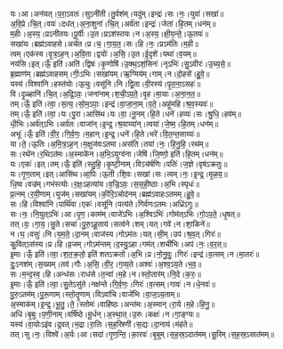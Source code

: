 

  
यः।आ।अन॑यत्।प॒रा॒ऽवतः॑।सुऽनी॑ती।तु॒र्वश॑म्।यदु॑म्।इन्द्रः॑।सः।नः॒।युवा॑।सखा॑॥  
अ॒वि॒प्रे।चि॒त्।वयः॑।दध॑त्।अ॒ना॒शुना॑।चि॒त्।अर्व॑ता।इन्द्रः॑।जेता॑।हि॒तम्।धन॑म्॥  
म॒हीः।अ॒स्य॒।प्रऽनी॑तयः।पू॒र्वीः।उ॒त।प्रऽश॑स्तयः।न।अ॒स्य॒।क्षी॒य॒न्ते॒।ऊ॒तयः॑॥  
सखा॑यः।ब्रह्म॑ऽवाहसे।अर्च॑त।प्र।च॒।गा॒य॒त॒।सः।हि।नः॒।प्रऽम॑तिः।म॒ही॥  
त्वम्।एक॑स्य।वृ॒त्र॒ऽह॒न्।अ॒वि॒ता।द्वयोः॑।अ॒सि॒।उ॒त।ई॒दृशे॑।यथा॑।व॒यम्॥  
नय॑सि।इत्।ऊँ॒ इति॑।अति॑।द्विषः॑।कृ॒णोषि॑।उ॒क्थ॒ऽशं॒सिनः॑।नृऽभिः॑।सु॒ऽवीरः॑।उ॒च्य॒से॒॥  
ब्र॒ह्माण॑म्।ब्रह्म॑ऽवाहसम्।गीः॒ऽभिः।सखा॑यम्।ऋ॒ग्मिय॑म्।गाम्।न।दो॒हसे॑।हु॒वे॒॥  
यस्य॑।विश्वा॑नि।हस्त॑योः।ऊ॒चुः।वसू॑नि।नि।द्वि॒ता।वी॒रस्य॑।पृ॒त॒ना॒ऽसहः॑॥  
वि।दृ॒ळ्हानि॑।चि॒त्।अ॒द्रि॒ऽवः॒।जना॑नाम्।श॒ची॒ऽप॒ते॒।वृ॒ह।मा॒याः।अ॒ना॒न॒त॒॥  
तम्।ऊँ॒ इति॑।त्वा॒।स॒त्य॒।सो॒म॒ऽपाः॒।इन्द्र॑।वा॒जा॒ना॒म्।प॒ते॒।अहू॑महि।श्र॒व॒स्यवः॑॥  
तम्।ऊँ॒ इति॑।त्वा॒।यः।पु॒रा।आसि॑थ।यः।वा॒।नू॒नम्।हि॒ते।धने॑।हव्यः॑।सः।श्रु॒धि॒।हव॑म्॥  
धी॒भिः।अर्व॑त्ऽभिः।अर्व॑तः।वाजा॑न्।इ॒न्द्र॒।श्र॒वाय्या॑न्।त्वया॑।जे॒ष्म॒।हि॒तम्।धन॑म्॥  
अभूः॑।ऊँ॒ इति॑।वी॒र॒।गि॒र्व॒णः॒।म॒हान्।इ॒न्द्र॒।धने॑।हि॒ते।भरे॑।वि॒त॒न्त॒साय्यः॑॥  
या।ते॒।ऊ॒तिः।अ॒मि॒त्र॒ऽह॒न्।म॒क्षुज॑वःऽतमा।अस॑ति।तया॑।नः॒।हि॒नु॒हि॒।रथ॑म्॥  
सः।रथे॑न।र॒थिऽत॑मः।अ॒स्माके॑न।अ॒भि॒ऽयुग्व॑ना।जेषि॑।जि॒ष्णो॒ इति॑।हि॒तम्।धन॑म्॥  
यः।एकः॑।इत्।तम्।ऊँ॒ इति॑।स्तु॒हि॒।कृ॒ष्टी॒नाम्।विऽच॑र्षणिः।पतिः॑।ज॒ज्ञे।वृष॑ऽक्रतुः॥  
यः।गृ॒ण॒ताम्।इत्।आसि॑थ।आ॒पिः।ऊ॒ती।शि॒वः।सखा॑।सः।त्वम्।नः॒।इ॒न्द्र॒।मृ॒ळ॒य॒॥  
धि॒ष्व।वज्र॑म्।गभ॑स्त्योः।र॒क्षः॒ऽहत्या॑य।व॒ज्रि॒ऽवः॒।स॒स॒ही॒ष्ठाः।अ॒भि।स्पृधः॑॥  
प्र॒त्नम्।र॒यी॒णाम्।युज॑म्।सखा॑यम्।की॒रि॒ऽचोद॑नम्।ब्रह्म॑ऽवाहःऽतमम्।हु॒वे॒॥  
सः।हि।विश्वा॑नि।पार्थि॑वा।एकः॑।वसू॑नि।पत्य॑ते।गिर्व॑णःऽतमः।अध्रि॑ऽगुः॥  
सः।नः॒।नि॒युत्ऽभिः॑।आ।पृ॒ण॒।काम॑म्।वाजे॑ऽभिः।अ॒श्विऽभिः॑।गोम॑त्ऽभिः।गो॒ऽप॒ते॒।धृ॒षत्॥  
तत्।वः॒।गा॒य॒।सु॒ते।सचा॑।पु॒रु॒ऽहू॒ताय॑।सत्व॑ने।शम्।यत्।गवे॑।न।शा॒किने॑॥  
न।घ॒।वसुः॑।नि।य॒म॒ते॒।दा॒नम्।वाज॑स्य।गोऽम॑तः।यत्।सी॒म्।उप॑।श्र॒व॒त्।गिरः॑॥  
कु॒वित्ऽस॑स्य।प्र।हि।व्र॒जम्।गोऽम॑न्तम्।द॒स्यु॒ऽहा।गम॑त्।शची॑भिः।अप॑।नः॒।व॒र॒त्॥  
इ॒माः।ऊँ॒ इति॑।त्वा॒।श॒त॒क्र॒तो॒ इति॑ शतऽक्रतो।अ॒भि।प्र।नो॒नु॒वुः॒।गिरः॑।इन्द्र॑।व॒त्सम्।न।मा॒तरः॑॥  
दुः॒ऽनश॑म्।स॒ख्यम्।तव॑।गौः।अ॒सि॒।वी॒र॒।ग॒व्य॒ते।अश्वः॑।अ॒श्व॒ऽय॒ते।भ॒व॒॥  
सः।म॒न्द॒स्व॒।हि।अन्ध॑सः।राध॑से।त॒न्वा॑।म॒हे।न।स्तो॒तार॑म्।नि॒दे।क॒रः॒॥  
इ॒माः।ऊँ॒ इति॑।त्वा॒।सु॒तेऽसु॑ते।नक्ष॑न्ते।गि॒र्व॒णः॒।गिरः॑।व॒त्सम्।गावः॑।न।धे॒नवः॑॥  
पु॒रु॒ऽतम॑म्।पु॒रू॒णाम्।स्तो॒तॄ॒णाम्।विऽवा॑चि।वाजे॑भिः।वा॒ज॒ऽय॒ताम्॥  
अ॒स्माक॑म्।इ॒न्द्र॒।भू॒तु॒।ते॒।स्तोमः॑।वाहि॑ष्ठः।अन्त॑मः।अ॒स्मान्।रा॒ये।म॒हे।हि॒नु॒॥  
अधि॑।बृ॒बुः।प॒णी॒नाम्।वर्षि॑ष्ठे।मू॒र्धन्।अ॒स्था॒त्।उ॒रुः।कक्षः॑।न।गा॒ङ्ग्यः॥  
यस्य॑।वा॒योःऽइ॑व।द्र॒वत्।भ॒द्रा।रा॒तिः।स॒ह॒स्रिणी॑।स॒द्यः।दा॒नाय॑।मंह॑ते॥  
तत्।सु।नः॒।विश्वे॑।अ॒र्यः।आ।सदा॑।गृ॒ण॒न्ति॒।का॒रवः॑।बृ॒बुम्।स॒ह॒स्र॒ऽदात॑मम्।सू॒रिम्।स॒ह॒स्र॒ऽसात॑मम्॥  
